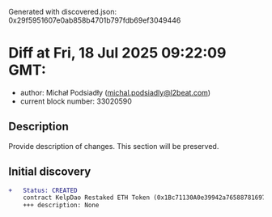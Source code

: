 Generated with discovered.json: 0x29f5951607e0ab858b4701b797fdb69ef3049446

# Diff at Fri, 18 Jul 2025 09:22:09 GMT:

- author: Michał Podsiadły (<michal.podsiadly@l2beat.com>)
- current block number: 33020590

## Description

Provide description of changes. This section will be preserved.

## Initial discovery

```diff
+   Status: CREATED
    contract KelpDao Restaked ETH Token (0x1Bc71130A0e39942a7658878169764Bbd8A45993)
    +++ description: None
```
